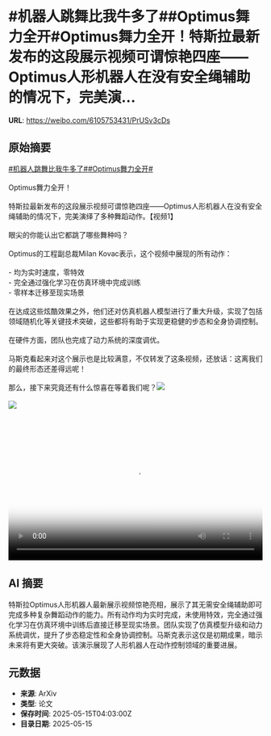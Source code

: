 # #机器人跳舞比我牛多了##Optimus舞力全开#Optimus舞力全开！特斯拉最新发布的这段展示视频可谓惊艳四座——Optimus人形机器人在没有安全绳辅助的情况下，完美演...

**URL**: https://weibo.com/6105753431/PrUSv3cDs

## 原始摘要

<a href="https://m.weibo.cn/search?containerid=231522type%3D1%26t%3D10%26q%3D%23%E6%9C%BA%E5%99%A8%E4%BA%BA%E8%B7%B3%E8%88%9E%E6%AF%94%E6%88%91%E7%89%9B%E5%A4%9A%E4%BA%86%23&amp;extparam=%23%E6%9C%BA%E5%99%A8%E4%BA%BA%E8%B7%B3%E8%88%9E%E6%AF%94%E6%88%91%E7%89%9B%E5%A4%9A%E4%BA%86%23" data-hide=""><span class="surl-text">#机器人跳舞比我牛多了#</span></a><a href="https://m.weibo.cn/search?containerid=231522type%3D1%26t%3D10%26q%3D%23Optimus%E8%88%9E%E5%8A%9B%E5%85%A8%E5%BC%80%23&amp;extparam=%23Optimus%E8%88%9E%E5%8A%9B%E5%85%A8%E5%BC%80%23" data-hide=""><span class="surl-text">#Optimus舞力全开#</span></a><br><br>Optimus舞力全开！<br><br>特斯拉最新发布的这段展示视频可谓惊艳四座——Optimus人形机器人在没有安全绳辅助的情况下，完美演绎了多种舞蹈动作。【视频1】<br><br>眼尖的你能认出它都跳了哪些舞种吗？<br><br>Optimus的工程副总裁Milan Kovac表示，这个视频中展现的所有动作：<br><br>- 均为实时速度，零特效<br>- 完全通过强化学习在仿真环境中完成训练<br>- 零样本迁移至现实场景<br><br>在达成这些炫酷效果之外，他们还对仿真机器人模型进行了重大升级，实现了包括领域随机化等关键技术突破，这些都将有助于实现更稳健的步态和全身协调控制。<br><br>在硬件方面，团队也完成了动力系统的深度调优。<br><br>马斯克看起来对这个展示也是比较满意，不仅转发了这条视频，还放话：这离我们的最终形态还差得远呢！<br><br>那么，接下来究竟还有什么惊喜在等着我们呢？<img style="" src="https://tvax1.sinaimg.cn/large/006Fd7o3ly1i1g1fqio6aj30u01hcwh8.jpg" referrerpolicy="no-referrer"><br><br><img style="" src="https://tvax1.sinaimg.cn/large/006Fd7o3gy1i1g1eofyp1j30ta0xu48b.jpg" referrerpolicy="no-referrer"><br><br><br clear="both"><div style="clear: both"></div><video controls="controls" poster="https://tvax2.sinaimg.cn/orj480/006Fd7o3ly1i1g1fqmz1ej30u01hcwh8.jpg" style="width: 100%"><source src="https://f.video.weibocdn.com/o0/w9qh1aSplx08og9KFzS801041200lqlV0E010.mp4?label=mp4_720p&amp;template=720x1280.24.0&amp;ori=0&amp;ps=1CwnkDw1GXwCQx&amp;Expires=1747285318&amp;ssig=%2Bfp6geAVv7&amp;KID=unistore,video"><source src="https://f.video.weibocdn.com/o0/rO0adnDKlx08og9KZE7m01041200dDTs0E010.mp4?label=mp4_hd&amp;template=540x960.24.0&amp;ori=0&amp;ps=1CwnkDw1GXwCQx&amp;Expires=1747285318&amp;ssig=YWnYOHWOLH&amp;KID=unistore,video"><source src="https://f.video.weibocdn.com/o0/NxYDaXvQlx08og9JwY5i01041200781g0E010.mp4?label=mp4_ld&amp;template=360x640.24.0&amp;ori=0&amp;ps=1CwnkDw1GXwCQx&amp;Expires=1747285318&amp;ssig=06IzUcgKMi&amp;KID=unistore,video"><p>视频无法显示，请前往<a href="https://video.weibo.com/show?fid=1034%3A5166534503628865" target="_blank" rel="noopener noreferrer">微博视频</a>观看。</p></video>

## AI 摘要

特斯拉Optimus人形机器人最新展示视频惊艳亮相，展示了其无需安全绳辅助即可完成多种复杂舞蹈动作的能力。所有动作均为实时完成，未使用特效，完全通过强化学习在仿真环境中训练后直接迁移至现实场景。团队实现了仿真模型升级和动力系统调优，提升了步态稳定性和全身协调控制。马斯克表示这仅是初期成果，暗示未来将有更大突破。该演示展现了人形机器人在动作控制领域的重要进展。

## 元数据

- **来源**: ArXiv
- **类型**: 论文
- **保存时间**: 2025-05-15T04:03:00Z
- **目录日期**: 2025-05-15
